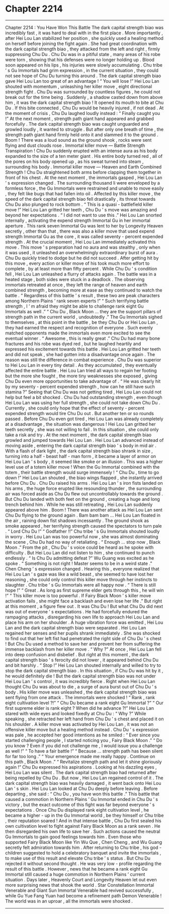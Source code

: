 
# Chapter 2214


---

Chapter 2214 : You Have Won This Battle
The dark capital strength biao was incredibly fast , it was hard to deal with in the first place .
More importantly , after Hei Lou Lan stabilized her position , she quickly used a healing method on herself before joining the fight again .
She had great coordination with the dark capital strength biao , they attacked from the left and right , firmly suppressing Chu Du .
Chu Du was in a pitiful state , many areas of his robe were torn , showing that his defenses were no longer holding up .
Blood soon appeared on his lips , his injuries were slowly accumulating .
Chu tribe ’ s Gu Immortals had grim expression , in the current situation , they could not see hope of Chu Du turning this around .
The dark capital strength biao gave Hei Lou Lan too great of an advantage !
“ You will lose !” Hei Lou Lan shouted with momentum , unleashing her killer move , eight directional strength fight .
Chu Du was surrounded by countless figures , he could not break out for the time being .
Suddenly , a shadow casted down from above him , it was the dark capital strength biao !
It opened its mouth to bite at Chu Du . If this bite connected , Chu Du would be heavily injured , if not dead .
At the moment of crisis , Chu Du laughed loudly instead : “ Finally caught you !”
At the next moment , strength path giant hand appeared and grabbed forcefully .
The dark capital strength biao was caught unguarded and growled loudly , it wanted to struggle .
But after only one breath of time , the strength path giant hand firmly held onto it and slammed it to the ground .
Boom !
There was a loud sound as the ground shook , rocks were sent flying and dust clouds rose .
Immortal killer move — Battle Strength Transpiration !
Chu Du suddenly erupted with an intense aura as his body expanded to the size of a ten meter giant .
His entire body turned red , all of the pores on his body opened up , as his sweat turned into steam , surrounding his body .
Immortal killer move — Heaven and Earth Combined Strength !
Chu Du straightened both arms before clapping them together in front of his chest .
At the next moment , the immortals gasped , Hei Lou Lan ’ s expression changed .
The surrounding thousand li were enveloped by a formless force , the Gu Immortals were restrained and unable to move easily , they felt like bugs that had fallen into oil .
Affected by this killer move , the speed of the dark capital strength biao fell drastically , its threat towards Chu Du also plunged to rock bottom .
“ This is a quasi - battlefield killer move !” Hei Lou Lan gritted her teeth , Chu Du ’ s move was amazing and beyond her expectations .
“ I did not want to use this .” Hei Lou Lan snorted internally , activating the expend strength Immortal Gu in her immortal aperture .
This rank seven Immortal Gu was lent to her by Longevity Heaven secretly , other than that , there was also a killer move that used expend strength Immortal Gu as the core , it was called seventy - percent expended strength .
At the crucial moment , Hei Lou Lan immediately activated this move .
This move ’ s preparation had no aura and was stealthy , only when it was used , it unleashed an overwhelmingly extraordinary burst of aura .
Chu Du quickly tried to dodge but he did not succeed .
After getting hit by this move , every action or killer move of his took much more effort to complete , by at least more than fifty percent .
While Chu Du ’ s condition fell , Hei Lou Lan unleashed a flurry of attacks again .
The battle was in a heated stage , both sides were stuck in a deadlock .
The observing immortals retreated at once , they left the range of heaven and earth combined strength , becoming more at ease as they continued to watch the battle .
“ Regardless of this battle ’ s result , these two are peak characters among Northern Plains ’ rank seven experts !”
“ Such terrifying battle strength , I ’ m afraid they might be able to challenge rank eight Gu Immortals as well .”
“ Chu Du , Black Moon … they are the support pillars of strength path in the current world , undoubtedly .”
The Gu Immortals sighed to themselves , at this point in the battle , be they Chu Du or Hei Lou Lan , they had earned the respect and recognition of everyone .
Such evenly matched opponents made the immortals even more excited to see the eventual winner .
“ Awesome , this is really great .” Chu Du had many bone fractures and his robe was dyed red , but he laughed heartily and expressed his excitement towards this battle .
Hei Lou Lan gritted her teeth and did not speak , she had gotten into a disadvantage once again .
The reason was still the difference in combat experience .
Chu Du was superior to Hei Lou Lan in every tiny detail . As they accumulated , they eventually affected the entire battle .
Hei Lou Lan tried all ways to regain her footing but the more she fought , the more tiny weaknesses she exposed , giving Chu Du even more opportunities to take advantage of .
“ He was clearly hit by my seventy - percent expended strength , how can he still have such stamina ?” Seeing that Chu Du was not getting tired , Hei Lou Lan could not help but feel a bit shocked .
Chu Du had outstanding strength , even though Hei Lou Lan was using her full strength , she could not take down Chu Du .
Currently , she could only hope that the effect of seventy - percent expended strength would tire Chu Du out .
But another ten or so rounds passed .
Before Chu Du even got tired , Hei Lou Lan was already completely at a disadvantage , the situation was dangerous !
Hei Lou Lan gritted her teeth secretly , she was not willing to fail . In this situation , she could only take a risk and try .
At the next moment , the dark capital strength biao growled and jumped towards Hei Lou Lan .
Hei Lou Lan advanced instead of moving aside , entering the dark capital strength biao ’ s body in mid air .
With a flash of dark light , the dark capital strength biao shrank in size , turning into a half - beast half - man form , it became a layer of armor on Hei Lou Lan ’ s body , it seemed like smoke or an illusion .
This was a higher level use of a totem killer move !
When the Gu Immortal combined with the totem , their battle strength would surge immensely !
“ Chu Du , time to go down !” Hei Lou Lan shouted , the biao wings flapped , she instantly arrived before Chu Du .
Chu Du raised his arms .
Hei Lou Lan ’ s iron fists landed on his arms , the huge force erupted like resounding thunder , the surrounding air was forced aside as Chu Du flew out uncontrollably towards the ground .
But Chu Du landed with both feet on the ground , creating a huge and long trench behind him . While he was still retreating , Hei Lou Lan suddenly appeared above him .
Boom !
There was another attack as Hei Lou Lan sent Chu Du flying to the ground again .
Bam bam bam …
Hei Lou Lan floated in the air , raining down fist shadows incessantly .
The ground shook as smoke appeared , her terrifying strength caused the spectators to turn pale .
“ Lord Chu Du !”
“ Godfather !!”
Chu tribe ’ s Gu Immortals shouted loudly in worry .
Hei Lou Lan was too powerful now , she was almost dominating the scene , Chu Du had no way of retaliating .
“ Enough … stop now , Black Moon .” From the pit , Chu Du ’ s voice could be heard as he spoke with difficulty .
But Hei Lou Lan did not listen to him , she continued to punch endlessly .
“ Is Chu Du admitting defeat ?” Wu Guang was excited as he spoke .
“ Something is not right ! Master seems to be in a weird state .” Chen Cheng ’ s expression changed .
Hearing this , everyone realized that Hei Lou Lan ’ s gaze was like a wild beast , she seemed to have lost her reasoning , she could only control this killer move through her instincts to slaughter .
Chu tribe ’ s Gu Immortals were all happy now .
“ There is still hope !”
“ Great . As long as first supreme elder gets through this , he will win !”
“ This killer move is too powerful . If Fairy Black Moon ’ s killer move activation fails , she might face a backlash and even lose her life .”
But right at this moment , a figure flew out .
It was Chu Du !
But what Chu Du did next was out of everyone ’ s expectations .
He had forcefully endured the rampaging attacks , disregarding his own life to approach Hei Lou Lan and place his arm on her shoulder .
A huge vibration force was emitted , Hei Lou Lan and the dark capital strength biao were separated .
Hei Lou Lan regained her senses and her pupils shrank immediately .
She was shocked to find out that her left fist had penetrated the right side of Chu Du ’ s chest ! But Chu Du used a method to save her and prevent her from suffering the immense backlash from her killer move .
“ Why ?” At once , Hei Lou Lan fell into deep confusion and disbelief .
But right at this moment , the dark capital strength biao ’ s ferocity did not lower , it appeared behind Chu Du and bit harshly .
“ Stop !” Hei Lou Lan shouted internally and willed to try to stop the dark capital strength biao .
In this situation , if Chu Du was hit by it , he would definitely die !
But the dark capital strength biao was not under Hei Lou Lan ’ s control , it was incredibly fierce .
Right when Hei Lou Lan thought Chu Du was about to die , a surge of aura burst out of Chu Du ’ s body .
His killer move was unleashed , the dark capital strength biao was sent flying from one attack .
The immortals were shocked !
“ Rank , rank eight cultivation level ?!”
“ Chu Du became a rank eight Gu Immortal ?”
“ Our first supreme elder is rank eight ? When did he advance ?!”
Hei Lou Lan stared with wide eyes and looked fixedly at Chu Du : “ Why ?”
While speaking , she retracted her left hand from Chu Du ’ s chest and placed it on his shoulder .
A killer move was activated by Hei Lou Lan , it was not an offensive killer move but a healing method instead .
Chu Du ’ s expression was pale , he accepted her good intentions as he smiled : “ Ever since you started challenging people , I started noticing you , Fairy Black Moon .”
“ Do you know ? Even if you did not challenge me , I would issue you a challenge as well !”
“ To have a fair battle !”
“ Because … strength path has been silent for far too long .”
“ Your emergence made me really happy . Continue on this path , Black Moon .”
“ Revitalize strength path and let it shine gloriously again !”
Chu Du expressed his aspirations .
Looking at his dazzling eyes , Hei Lou Lan was silent .
The dark capital strength biao had returned after being repelled by Chu Du .
But now , Hei Lou Lan regained control of it .
The dark capital strength biao was heavily damaged , it went back onto Hei Lou Lan ’ s skin .
Hei Lou Lan looked at Chu Du deeply before leaving .
Before departing , she said : “ Chu Du , you have won this battle .”
This battle that caused a commotion in Northern Plains ’ Gu Immortal ended in Chu Du ’ s victory , but the exact outcome of this fight was far beyond everyone ’ s expectations .
Once Chu Du displayed rank eight cultivation level , he became a higher - up in the Gu Immortal world , be they himself or Chu tribe , their reputation soared !
And in that intense battle , Chu Du first sealed his own cultivation level to fight against Fairy Black Moon as a rank seven . He then disregarded his own life to save her .
Such actions caused the neutral Gu Immortals to gain good feelings towards him . Even those who supported Fairy Black Moon like Yin Wu Que , Chen Cheng , and Wu Guang secretly felt admiration towards him .
After returning to Chu tribe , his god - children suggested to hold a celebratory banquet and invite the immortals , to make use of this result and elevate Chu tribe ’ s status .
But Chu Du rejected it without second thought .
He was very low - profile regarding the result of this battle .
However , news that he became a rank eight Gu Immortal still caused a huge commotion in Northern Plains ’ current situation .
Days later , Heavenly Court and Longevity Heaven let out even more surprising news that shook the world .
Star Constellation Immortal Venerable and Giant Sun Immortal Venerable had revived successfully , while Gu Yue Fang Yuan had become a refinement path Demon Venerable !
The world was in an uproar , all the immortals were shocked .

---

